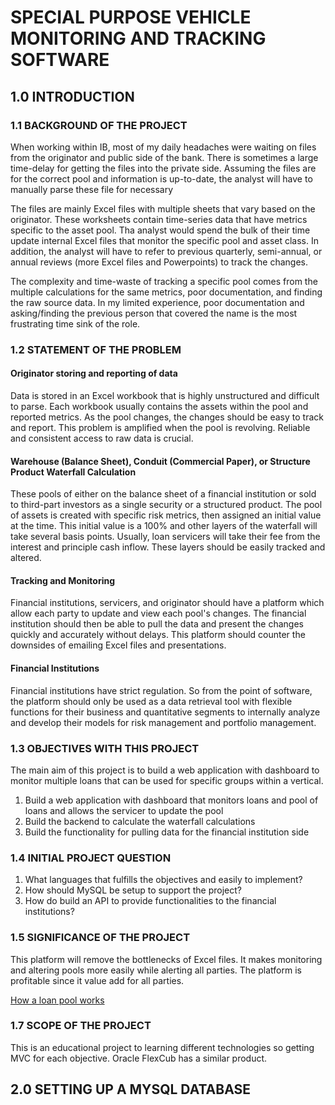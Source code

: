 # SPECIAL PURPOSE VEHICLE MONITORING AND TRACKING SOFTWARE
## 1.0 INTRODUCTION

### 1.1 BACKGROUND OF THE PROJECT

When working within IB, most of my daily headaches were waiting on files from the originator and public side of the bank. 
There is sometimes a large time-delay for getting the files into the private side. Assuming the files are for the correct
pool and information is up-to-date, the analyst will have to manually parse these file for necessary 

The files are mainly Excel files with multiple sheets that vary based on the originator. These worksheets contain 
time-series data that have metrics specific to the asset pool. Tha analyst would spend the bulk of their time update internal 
Excel files that monitor the specific pool and asset class. In addition, the analyst will have to refer to previous
quarterly, semi-annual, or annual reviews (more Excel files and Powerpoints) to track the changes.

The complexity and time-waste of tracking a specific pool comes from the multiple calculations for the same metrics, poor
documentation, and finding the raw source data. In my limited experience, poor documentation and asking/finding 
the previous person that covered the name is the most frustrating time sink of the role.

### 1.2 STATEMENT OF THE PROBLEM

#### Originator storing and reporting of data

Data is stored in an Excel workbook that is highly unstructured and difficult to parse. Each workbook usually contains
the assets within the pool and reported metrics. As the pool changes, the changes should be easy to track and report. 
This problem is amplified when the pool is revolving. Reliable and consistent access to raw data is crucial.

#### Warehouse (Balance Sheet), Conduit (Commercial Paper), or Structure Product Waterfall Calculation

These pools of either on the balance sheet of a financial institution or sold to third-part investors as a single security
or a structured product. The pool of assets is created with specific risk metrics, then assigned an initial value at the time.
This initial value is a 100% and other layers of the waterfall will take several basis points. Usually, loan servicers will take their
fee from the interest and principle cash inflow. These layers should be easily tracked and altered.

#### Tracking and Monitoring

Financial institutions, servicers, and originator should have a platform which allow each party to update and view each pool's changes. The financial
institution should then be able to pull the data and present the changes quickly and accurately without delays. This platform should
counter the downsides of emailing Excel files and presentations.

#### Financial Institutions 

Financial institutions have strict regulation. So from the point of software, the platform should only be used as a data retrieval tool with flexible
functions for their business and quantitative segments to internally analyze and develop their models for risk management and portfolio management.

### 1.3 OBJECTIVES WITH THIS PROJECT

The main aim of this project is to build a web application with dashboard to monitor multiple loans that can be used for specific groups within a vertical.
1. Build a web application with dashboard that monitors loans and pool of loans and allows the servicer to update the pool 
2. Build the backend to calculate the waterfall calculations
3. Build the functionality for pulling data for the financial institution side

### 1.4  INITIAL PROJECT QUESTION 
1. What languages that fulfills the objectives and easily to implement?
2. How should MySQL be setup to support the project?
3. How do build an API to provide functionalities to the financial institutions?

### 1.5 SIGNIFICANCE OF THE PROJECT

This platform will remove the bottlenecks of Excel files. It makes monitoring and altering pools more easily while alerting all parties. The platform is profitable
since it value add for all parties.  

[How a loan pool works](https://docs.oracle.com/cd/E86273_01/html/SZ/SZ02_Overview.htm)

### 1.7 SCOPE OF THE PROJECT

This is an educational project to learning different technologies so getting MVC for each objective. Oracle FlexCub has a similar product. 

## 2.0 SETTING UP A MYSQL DATABASE